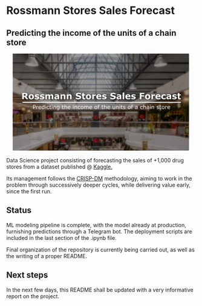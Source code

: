 # Rossmann Stores Sales Forecast
## Predicting the income of the units of a chain store

![](cover.png)

Data Science project consisting of forecasting the sales of +1,000 drug stores from a dataset published @ [Kaggle.](https://www.kaggle.com/c/rossmann-store-sales) 

Its management follows the [CRISP-DM](https://www.datascience-pm.com/crisp-dm-2/) methodology, aiming to work in the problem through successively deeper cycles, while delivering value early, since the first run.  

## Status

ML modeling pipeline is complete, with the model already at production, furnishing predictions through a Telegram bot. The deployment scripts are included in the last section of the .ipynb file.

Final organization of the repository is currently being carried out, as well as the writing of a proper README.

## Next steps 
	
In the next few days, this README shall be updated with a very informative report on the project.  
